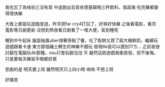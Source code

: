 我也忘了為啥初三沒有寫
中途跑出去買肯德基跟喝三杯飲料，我超勇
吃完藥都變得很快樂

大致上都是玩遊戲度過，昨天把far cry4打玩了，好爽好快樂
之後看電影，看完電影等日劇更新
沒想到熬夜看日劇看了一堆大便，氣到睡死

睡到中午起床
腦袋抽風uber很奢侈點了餐，吃了鬆餅又買了超大桶鮮奶，繼續玩遊戲跟看卡通
東方那個穢土轉生的神樂不錯玩
發現6k我可以摸到17ㄌ...
之前我很討厭在電腦玩4k那種，osu只會玩戳泡泡
ㄞ
雖然這款遊戲我衝首發，但不後悔，只是要每天練習手眼都好累

悲劇的是
明天要上班
雖然明天只上四小時
嗚嗚
不想上班

好痛苦
<!-- ##{"timestamp":1707842340}## -->